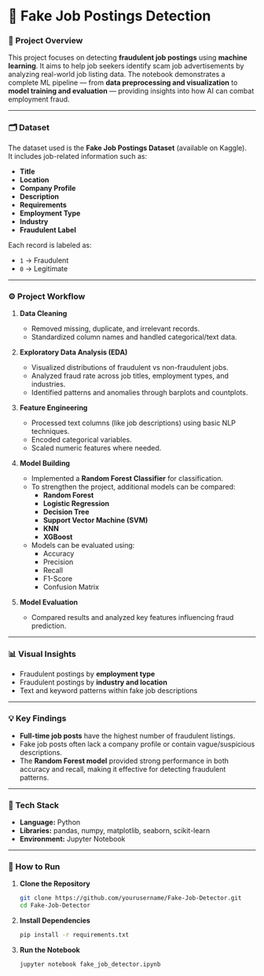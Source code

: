 # 🧠 Fake Job Postings Detection

### 📘 Project Overview  
This project focuses on detecting **fraudulent job postings** using **machine learning**. It aims to help job seekers identify scam job advertisements by analyzing real-world job listing data. The notebook demonstrates a complete ML pipeline — from **data preprocessing and visualization** to **model training and evaluation** — providing insights into how AI can combat employment fraud.

---

### 🗂️ Dataset  
The dataset used is the **Fake Job Postings Dataset** (available on Kaggle).  
It includes job-related information such as:
- **Title**
- **Location**
- **Company Profile**
- **Description**
- **Requirements**
- **Employment Type**
- **Industry**
- **Fraudulent Label**

Each record is labeled as:
- `1` → Fraudulent  
- `0` → Legitimate  

---

### ⚙️ Project Workflow  

1. **Data Cleaning**
   - Removed missing, duplicate, and irrelevant records.  
   - Standardized column names and handled categorical/text data.

2. **Exploratory Data Analysis (EDA)**
   - Visualized distributions of fraudulent vs non-fraudulent jobs.  
   - Analyzed fraud rate across job titles, employment types, and industries.  
   - Identified patterns and anomalies through barplots and countplots.

3. **Feature Engineering**
   - Processed text columns (like job descriptions) using basic NLP techniques.  
   - Encoded categorical variables.  
   - Scaled numeric features where needed.

4. **Model Building**
   - Implemented a **Random Forest Classifier** for classification.  
   - To strengthen the project, additional models can be compared:
     - **Random Forest**
     - **Logistic Regression**
     - **Decision Tree**
     - **Support Vector Machine (SVM)**
     - **KNN**
     - **XGBoost**
   - Models can be evaluated using:
     - Accuracy  
     - Precision  
     - Recall  
     - F1-Score  
     - Confusion Matrix  

5. **Model Evaluation**
   - Compared results and analyzed key features influencing fraud prediction.

---

### 📊 Visual Insights  
- Fraudulent postings by **employment type**  
- Fraudulent postings by **industry and location**  
- Text and keyword patterns within fake job descriptions  

---

### 💡 Key Findings  
- **Full-time job posts** have the highest number of fraudulent listings.  
- Fake job posts often lack a company profile or contain vague/suspicious descriptions.  
- The **Random Forest model** provided strong performance in both accuracy and recall, making it effective for detecting fraudulent patterns.

---

### 🧩 Tech Stack  
- **Language:** Python  
- **Libraries:** pandas, numpy, matplotlib, seaborn, scikit-learn  
- **Environment:** Jupyter Notebook  

---

### 🚀 How to Run  

1. **Clone the Repository**
   ```bash
   git clone https://github.com/yourusername/Fake-Job-Detector.git
   cd Fake-Job-Detector

2. **Install Dependencies**
   ```bash
   pip install -r requirements.txt

3. **Run the Notebook**
   ```bash
   jupyter notebook fake_job_detector.ipynb
